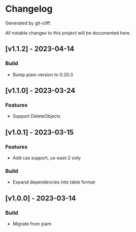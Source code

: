 # Changelog

Generated by git-cliff.

All notable changes to this project will be documented here.

## [v1.1.2] - 2023-04-14

### Build

- Bump piam version to 0.20.3

## [v1.1.0] - 2023-03-24

### Features

- Support DeleteObjects

## [v1.0.1] - 2023-03-15

### Features

- Add cas support, us-east-2 only

### Build

- Expand dependencies into table format

## [v1.0.0] - 2023-03-14

### Build

- Migrate from piam
